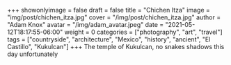 +++
showonlyimage = false
draft = false
title = "Chichen Itza"
image = "img/post/chichen_itza.jpg"
cover = "/img/post/chichen_itza.jpg"
author = "Adam Knox"
avatar = "/img/adam_avatar.jpeg"
date = "2021-05-12T18:17:55-06:00"
weight = 0
categories = ["photography", "art", "travel"]
tags = ["countryside", "architecture", "Mexico", "history", "ancient", "El Castillo", "Kukulcan"]
+++
The temple of Kukulcan, no snakes shadows this day unfortunately

